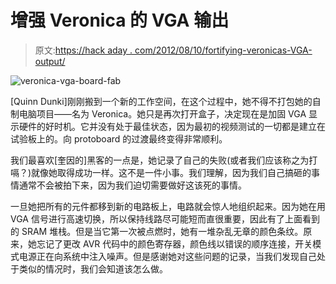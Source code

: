 # 增强 Veronica 的 VGA 输出

> 原文:[https://hack aday . com/2012/08/10/fortifying-veronicas-VGA-output/](https://hackaday.com/2012/08/10/fortifying-veronicas-vga-output/)

![](../Images/b8c237849d8ecc850bd686825580d8dc.png "veronica-vga-board-fab")

[Quinn Dunki]刚刚搬到一个新的工作空间，在这个过程中，她不得不打包她的自制电脑项目——名为 Veronica。她只是再次打开盒子，决定现在是加固 VGA 显示硬件的好时机。它并没有处于最佳状态，因为最初的视频测试的一切都是建立在试验板上的。向 protoboard 的过渡最终变得非常顺利。

我们最喜欢[奎因的]黑客的一点是，她记录了自己的失败(或者我们应该称之为打嗝？)就像她取得成功一样。这不是一件小事。我们理解，因为我们自己搞砸的事情通常不会被拍下来，因为我们迫切需要做好这该死的事情。

一旦她把所有的元件都移到新的电路板上，电路就会惊人地组织起来。因为她在用 VGA 信号进行高速切换，所以保持线路尽可能短而直很重要，因此有了上面看到的 SRAM 堆栈。但是当它第一次被点燃时，她有一堆杂乱无章的颜色条纹。原来，她忘记了更改 AVR 代码中的颜色寄存器，颜色线以错误的顺序连接，开关模式电源正在向系统中注入噪声。但是感谢她对这些问题的记录，当我们发现自己处于类似的情况时，我们会知道该怎么做。